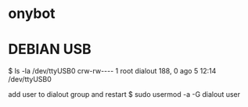 # onybot


# DEBIAN USB
$ ls -la /dev/ttyUSB0 
crw-rw---- 1 root dialout 188, 0 ago  5 12:14 /dev/ttyUSB0

add  user to dialout group and restart
$ sudo usermod -a -G dialout user

